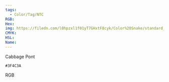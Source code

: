 ```yaml
---
tags:
  - Color/Tag/NTC
RGB:
Hex:
img: https://filedn.com/l0hpzxl1f01yT7GHxtF8cyk/Color%20Snake/standard_csv_to_svg/3F4C3A.svg
CMYK:
HSL:
Name:
---
```

Cabbage Pont
```palette
#3F4C3A
```
RGB
